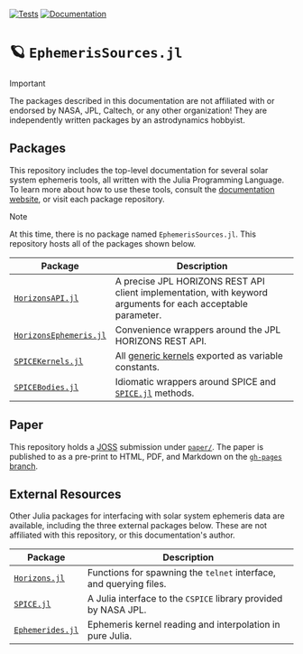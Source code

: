 [![Tests](https://github.com/cadojo/EphemerisSources.jl/actions/workflows/Tests.yml/badge.svg)](https://github.com/cadojo/EphemerisSources.jl/actions/workflows/Tests.yml)
[![Documentation](https://github.com/cadojo/EphemerisSources.jl/actions/workflows/Tests.yml/badge.svg)](https://github.com/cadojo/EphemerisSources.jl/actions/workflows/Documentation.yml)

# 🪐 `EphemerisSources.jl`

> [!IMPORTANT]
>
> The packages described in this documentation are not affiliated with or
> endorsed by NASA, JPL, Caltech, or any other organization! They are
> independently written packages by an astrodynamics hobbyist.

## Packages

This repository includes the top-level documentation for several solar system
ephemeris tools, all written with the Julia Programming Language. To learn
more about how to use these tools, consult the
[documentation website](https://ephemeris.loopy.codes), or visit each package
repository.

> [!NOTE]
>
> At this time, there is no package named `EphemerisSources.jl`. This repository
> hosts all of the packages shown below.

| Package                                                                  | Description                                                                                                  |
| ------------------------------------------------------------------------ | ------------------------------------------------------------------------------------------------------------ |
| [`HorizonsAPI.jl`](lib/HorizonsAPI)             | A precise JPL HORIZONS REST API client implementation, with keyword arguments for each acceptable parameter. |
| [`HorizonsEphemeris.jl`](lib/HorizonsEphemeris) | Convenience wrappers around the JPL HORIZONS REST API.                                                       |
| [`SPICEKernels.jl`](lib/SPICEKernels)           | All [generic kernels](https://naif.jpl.nasa.gov/naif/data_generic.html) exported as variable constants.      |
| [`SPICEBodies.jl`](lib/SPICEBodies)             | Idiomatic wrappers around SPICE and [`SPICE.jl`](https://github.com/JuliaAstro/SPICE.jl) methods.            |

## Paper

This repository holds a [JOSS](https://joss.theoj.org) submission under
[`paper/`](paper/paper.md). The paper is published to as a pre-print to
HTML, PDF, and Markdown on the [`gh-pages` branch](https://ephemeris.loopy.codes/paper).

## External Resources

Other Julia packages for interfacing with solar system ephemeris data are
available, including the three external packages below. These are not affiliated
with this repository, or this documentation's author.

| Package                                                                       | Description                                                        |
| ----------------------------------------------------------------------------- | ------------------------------------------------------------------ |
| [`Horizons.jl`](https://github.com/PerezHz/HORIZONS.jl)                       | Functions for spawning the `telnet` interface, and querying files. |
| [`SPICE.jl`](https://github.com/JuliaAstro/SPICE.jl)                          | A Julia interface to the `CSPICE` library provided by NASA JPL.    |
| [`Ephemerides.jl`](https://github.com/JuliaSpaceMissionDesign/Ephemerides.jl) | Ephemeris kernel reading and interpolation in pure Julia.          |
